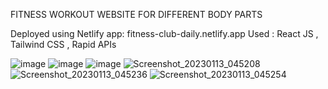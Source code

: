 FITNESS WORKOUT WEBSITE FOR DIFFERENT BODY PARTS

Deployed using Netlify app: 
fitness-club-daily.netlify.app
Used : React JS , Tailwind CSS , Rapid APIs

![image](https://user-images.githubusercontent.com/73090813/213094648-e76899f1-b405-4d2e-a8c9-19c52f66f1df.png)
![image](https://user-images.githubusercontent.com/73090813/213094706-59c8ec2a-01be-4bc5-96f6-27684509f058.png)
![image](https://user-images.githubusercontent.com/73090813/213094752-e618bbf8-ee8f-4171-bd73-afe0dd856e02.png)
![Screenshot_20230113_045208](https://user-images.githubusercontent.com/73090813/213094880-84ffa255-10a3-478c-93db-927251d944c2.png)
![Screenshot_20230113_045236](https://user-images.githubusercontent.com/73090813/213094931-0edd0d6f-d2e0-4199-8af1-3d158abddedd.png)
![Screenshot_20230113_045254](https://user-images.githubusercontent.com/73090813/213094940-babeeea6-5e1f-4303-90ab-9f06d747b5ca.png)

